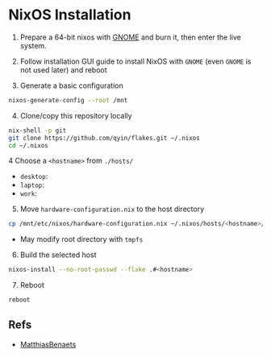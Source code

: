 # NixOS Installation

1. Prepare a 64-bit nixos with [GNOME](https://channels.nixos.org/nixos-22.11/latest-nixos-gnome-x86_64-linux.iso)
   and burn it, then enter the live system.

2. Follow installation GUI guide to install NixOS with `GNOME`
   (even `GNOME` is not used later) and reboot

3. Generate a basic configuration

```bash
nixos-generate-config --root /mnt
```

4. Clone/copy this repository locally

```bash
nix-shell -p git
git clone https://github.com/qyin/flakes.git ~/.nixos 
cd ~/.nixos
```

4 Choose a `<hostname>` from `./hosts/`
  * `desktop`:
  * `laptop`:
  * `work`:

5. Move `hardware-configuration.nix` to the host directory
```bash
cp /mnt/etc/nixos/hardware-configuration.nix ~/.nixos/hosts/<hostname>/hardware-configuration.nix
```
- May modify root directory with `tmpfs` 

6. Build the selected host
```bash
nixos-install --no-root-passwd --flake .#<hostname>
```

7. Reboot
```bash
reboot
```

## Refs

* [MatthiasBenaets](https://github.com/MatthiasBenaets)

